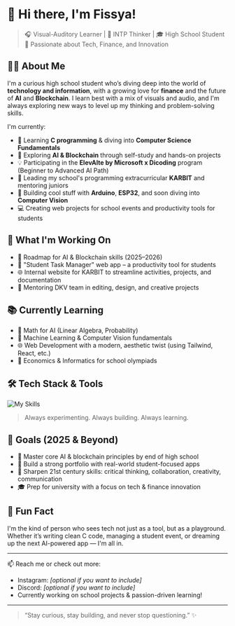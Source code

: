 # 👋 Hi there, I'm Fissya!

> 🎧 Visual-Auditory Learner | 🧠 INTP Thinker | 🎓 High School Student  
> 🚀 Passionate about Tech, Finance, and Innovation

## 👨‍💻 About Me

I'm a curious high school student who’s diving deep into the world of **technology and information**, with a growing love for **finance** and the future of **AI** and **Blockchain**. I learn best with a mix of visuals and audio, and I'm always exploring new ways to level up my thinking and problem-solving skills.

I'm currently:

- 🧠 Learning **C programming** & diving into **Computer Science Fundamentals**
- 🧪 Exploring **AI & Blockchain** through self-study and hands-on projects
- 💡 Participating in the **ElevAIte by Microsoft x Dicoding** program (Beginner to Advanced AI Path)
- 🔧 Leading my school's programming extracurricular **KARBIT** and mentoring juniors
- 🧰 Building cool stuff with **Arduino**, **ESP32**, and soon diving into **Computer Vision**
- 💻 Creating web projects for school events and productivity tools for students

## 🚀 What I'm Working On

- 🎯 Roadmap for AI & Blockchain skills (2025–2026)
- 📱 "Student Task Manager" web app – a productivity tool for students
- 🌐 Internal website for KARBIT to streamline activities, projects, and documentation
- 🎨 Mentoring DKV team in editing, design, and creative projects

## 📚 Currently Learning

- 🔢 Math for AI (Linear Algebra, Probability)
- 🧠 Machine Learning & Computer Vision fundamentals
- 🌐 Web Development with a modern, aesthetic twist (using Tailwind, React, etc.)
- 🧾 Economics & Informatics for school olympiads

## 🛠 Tech Stack & Tools

![My Skills](https://skillicons.dev/icons?i=html,css,c,py,arduino,vscode,github,git,figma,azure)

> Always experimenting. Always building. Always learning.

## 🎯 Goals (2025 & Beyond)

- 🌟 Master core AI & blockchain principles by end of high school
- 💼 Build a strong portfolio with real-world student-focused apps
- 🧠 Sharpen 21st century skills: critical thinking, collaboration, creativity, communication
- 🎓 Prep for university with a focus on tech & finance innovation

## 🧠 Fun Fact

I'm the kind of person who sees tech not just as a tool, but as a playground. Whether it’s writing clean C code, managing a student event, or dreaming up the next AI-powered app — I'm all in.

---

📫 Reach me or check out more:
- Instagram: *[optional if you want to include]*
- Discord: *[optional if you want to include]*
- Currently working on school projects & passion-driven learning!

---

> “Stay curious, stay building, and never stop questioning.” ✨
